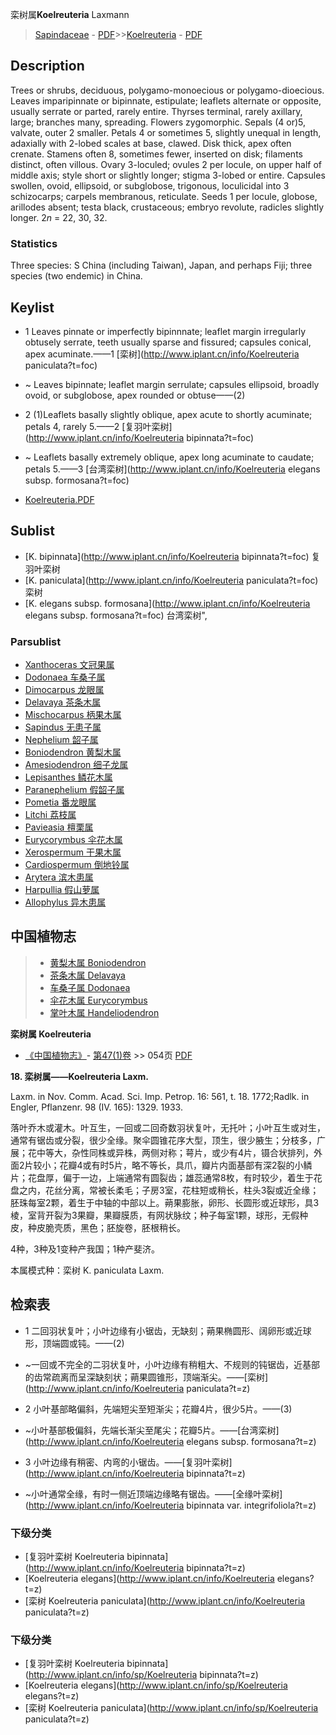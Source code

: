 栾树属**Koelreuteria** Laxmann

> [Sapindaceae](http://www.iplant.cn/info/Sapindaceae?t=foc) - [PDF](http://www.iplant.cn/foc/pdf/Sapindaceae.pdf)>>[Koelreuteria](http://www.iplant.cn/info/Koelreuteria?t=foc) - [PDF](http://www.iplant.cn/foc/pdf/Koelreuteria.pdf)

## Description

Trees or shrubs, deciduous, polygamo-monoecious or polygamo-dioecious. Leaves imparipinnate or bipinnate, estipulate; leaflets alternate or opposite, usually serrate or parted, rarely entire. Thyrses terminal, rarely axillary, large; branches many, spreading. Flowers zygomorphic. Sepals (4 or)5, valvate, outer 2 smaller. Petals 4 or sometimes 5, slightly unequal in length, adaxially with 2-lobed scales at base, clawed. Disk thick, apex often crenate. Stamens often 8, sometimes fewer, inserted on disk; filaments distinct, often villous. Ovary 3-loculed; ovules 2 per locule, on upper half of middle axis; style short or slightly longer; stigma 3-lobed or entire. Capsules swollen, ovoid, ellipsoid, or subglobose, trigonous, loculicidal into 3 schizocarps; carpels membranous, reticulate. Seeds 1 per locule, globose, arillodes absent; testa black, crustaceous; embryo revolute, radicles slightly longer. 2*n* = 22, 30, 32.

### Statistics
Three species: S China (including Taiwan), Japan, and perhaps Fiji; three species (two endemic) in China.

## Keylist

* 1 Leaves pinnate or imperfectly bipinnnate; leaflet margin irregularly obtusely serrate, teeth usually sparse and fissured; capsules conical, apex acuminate.——1 [栾树](http://www.iplant.cn/info/Koelreuteria paniculata?t=foc)
* ~ Leaves bipinnate; leaflet margin serrulate; capsules ellipsoid, broadly ovoid, or subglobose, apex rounded or obtuse——(2)

* 2 (1)Leaflets basally slightly oblique, apex acute to shortly acuminate; petals 4, rarely 5.——2 [复羽叶栾树](http://www.iplant.cn/info/Koelreuteria bipinnata?t=foc)
* ~ Leaflets basally extremely oblique, apex long acuminate to caudate; petals 5.——3 [台湾栾树](http://www.iplant.cn/info/Koelreuteria elegans subsp. formosana?t=foc)

* [Koelreuteria.PDF](http://www.iplant.cn/foc/pdf/Koelreuteria.pdf)

## Sublist

* [K.  bipinnata](http://www.iplant.cn/info/Koelreuteria bipinnata?t=foc)
 复羽叶栾树
* [K.  paniculata](http://www.iplant.cn/info/Koelreuteria paniculata?t=foc)
 栾树
* [K.  elegans subsp. formosana](http://www.iplant.cn/info/Koelreuteria elegans subsp. formosana?t=foc) 台湾栾树",

### Parsublist

* [Xanthoceras  文冠果属](http://www.iplant.cn/info/Xanthoceras?t=foc)
* [Dodonaea  车桑子属](http://www.iplant.cn/info/Dodonaea?t=foc)
* [Dimocarpus  龙眼属](http://www.iplant.cn/info/Dimocarpus?t=foc)
* [Delavaya  茶条木属](http://www.iplant.cn/info/Delavaya?t=foc)
* [Mischocarpus  柄果木属](http://www.iplant.cn/info/Mischocarpus?t=foc)
* [Sapindus  无患子属](http://www.iplant.cn/info/Sapindus?t=foc)
* [Nephelium  韶子属](http://www.iplant.cn/info/Nephelium?t=foc)
* [Boniodendron  黄梨木属](http://www.iplant.cn/info/Boniodendron?t=foc)
* [Amesiodendron  细子龙属](http://www.iplant.cn/info/Amesiodendron?t=foc)
* [Lepisanthes  鳞花木属](http://www.iplant.cn/info/Lepisanthes?t=foc)
* [Paranephelium  假韶子属](http://www.iplant.cn/info/Paranephelium?t=foc)
* [Pometia  番龙眼属](http://www.iplant.cn/info/Pometia?t=foc)
* [Litchi  荔枝属](http://www.iplant.cn/info/Litchi?t=foc)
* [Pavieasia  檀栗属](http://www.iplant.cn/info/Pavieasia?t=foc)
* [Eurycorymbus  伞花木属](http://www.iplant.cn/info/Eurycorymbus?t=foc)
* [Xerospermum  干果木属](http://www.iplant.cn/info/Xerospermum?t=foc)
* [Cardiospermum  倒地铃属](http://www.iplant.cn/info/Cardiospermum?t=foc)
* [Arytera  滨木患属](http://www.iplant.cn/info/Arytera?t=foc)
* [Harpullia  假山萝属](http://www.iplant.cn/info/Harpullia?t=foc)
* [Allophylus  异木患属](http://www.iplant.cn/info/Allophylus?t=foc)

## 中国植物志

> * [黄梨木属  Boniodendron](Boniodendron-黄梨木属.md)
> * [茶条木属  Delavaya](http://www.iplant.cn/info/Delavaya?t=z)
> * [车桑子属  Dodonaea](http://www.iplant.cn/info/Dodonaea?t=z)
> * [伞花木属  Eurycorymbus](http://www.iplant.cn/info/Eurycorymbus?t=z)
> * [掌叶木属  Handeliodendron](http://www.iplant.cn/info/Handeliodendron?t=z)

**栾树属 Koelreuteria**

* [《中国植物志》](http://www.iplant.cn/frps)- [第47(1)卷](http://www.iplant.cn/frps/vol/47(1)) >> 054页 [PDF](http://www.iplant.cn/frps/pdf/47(1)/054y.pdf)

**18. 栾树属——Koelreuteria Laxm.**

Laxm. in Nov. Comm. Acad. Sci. Imp. Petrop. 16: 561, t. 18. 1772;Radlk. in Engler, Pflanzenr. 98 (IV. 165): 1329. 1933.

落叶乔木或灌木。叶互生，一回或二回奇数羽状复叶，无托叶；小叶互生或对生，通常有锯齿或分裂，很少全缘。聚伞圆锥花序大型，顶生，很少腋生；分枝多，广展；花中等大，杂性同株或异株，两侧对称；萼片，或少有4片，镊合状排列，外面2片较小；花瓣4或有时5片，略不等长，具爪，瓣片内面基部有深2裂的小鳞片；花盘厚，偏于一边，上端通常有圆裂齿；雄蕊通常8枚，有时较少，着生于花盘之内，花丝分离，常被长柔毛；子房3室，花柱短或稍长，柱头3裂或近全缘；胚珠每室2颗，着生于中轴的中部以上。蒴果膨胀，卵形、长圆形或近球形，具3棱，室背开裂为3果瓣，果瓣膜质，有网状脉纹；种子每室1颗，球形，无假种皮，种皮脆壳质，黑色；胚旋卷，胚根稍长。

4种，3种及1变种产我国；1种产斐济。

本属模式种：栾树 K. paniculata Laxm.

## 检索表

* 1 二回羽状复叶；小叶边缘有小锯齿，无缺刻；蒴果椭圆形、阔卵形或近球形，顶端圆或钝。——(2)
* ~一回或不完全的二羽状复叶，小叶边缘有稍粗大、不规则的钝锯齿，近基部的齿常疏离而呈深缺刻状；蒴果圆锥形，顶端渐尖。——[栾树](http://www.iplant.cn/info/Koelreuteria paniculata?t=z)

* 2 小叶基部略偏斜，先端短尖至短渐尖；花瓣4片，很少5片。——(3)
* ~小叶基部极偏斜，先端长渐尖至尾尖；花瓣5片。——[台湾栾树](http://www.iplant.cn/info/Koelreuteria elegans subsp. formosana?t=z)

* 3 小叶边缘有稍密、内弯的小锯齿。——[复羽叶栾树](http://www.iplant.cn/info/Koelreuteria bipinnata?t=z)

* ~小叶通常全缘，有时一侧近顶端边缘略有锯齿。——[全缘叶栾树](http://www.iplant.cn/info/Koelreuteria bipinnata var. integrifoliola?t=z)

### 下级分类
* [复羽叶栾树  Koelreuteria bipinnata](http://www.iplant.cn/info/Koelreuteria bipinnata?t=z)
* [Koelreuteria elegans](http://www.iplant.cn/info/Koelreuteria elegans?t=z)
* [栾树  Koelreuteria paniculata](http://www.iplant.cn/info/Koelreuteria paniculata?t=z)

### 下级分类
* [复羽叶栾树  Koelreuteria bipinnata](http://www.iplant.cn/info/sp/Koelreuteria bipinnata?t=z)
* [Koelreuteria elegans](http://www.iplant.cn/info/sp/Koelreuteria elegans?t=z)
* [栾树  Koelreuteria paniculata](http://www.iplant.cn/info/sp/Koelreuteria paniculata?t=z)
